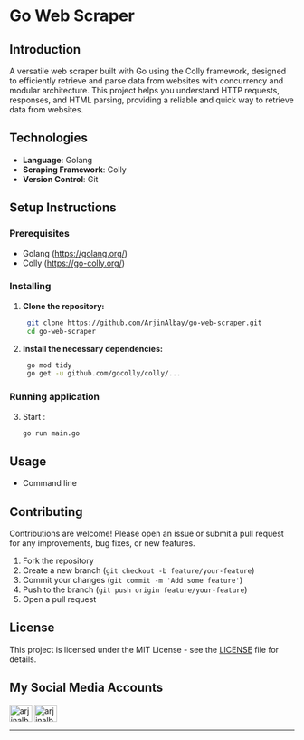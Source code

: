 # Go Web Scraper

## Introduction

A versatile web scraper built with Go using the Colly framework, designed to efficiently retrieve and parse data from websites with concurrency and modular architecture. This project helps you understand HTTP requests, responses, and HTML parsing, providing a reliable and quick way to retrieve data from websites.

## Technologies

- **Language**: Golang
- **Scraping Framework**: Colly
- **Version Control**: Git

## Setup Instructions

### Prerequisites

- Golang (https://golang.org/)
- Colly (https://go-colly.org/)

### Installing

1. **Clone the repository:**

   ```bash
    git clone https://github.com/ArjinAlbay/go-web-scraper.git
    cd go-web-scraper

   ```

2. **Install the necessary dependencies:**

   ```bash
    go mod tidy
    go get -u github.com/gocolly/colly/...

   ```

### Running application

3. Start :
   ```bash
   go run main.go
   ```

## Usage

- Command line

## Contributing

Contributions are welcome! Please open an issue or submit a pull request for any improvements, bug fixes, or new features.

1. Fork the repository
2. Create a new branch (`git checkout -b feature/your-feature`)
3. Commit your changes (`git commit -m 'Add some feature'`)
4. Push to the branch (`git push origin feature/your-feature`)
5. Open a pull request

## License

This project is licensed under the MIT License - see the [LICENSE](LICENSE) file for details.

## My Social Media Accounts

<a href="https://twitter.com/arjinalbay" target="blank"><img align="center" src="https://raw.githubusercontent.com/rahuldkjain/github-profile-readme-generator/master/src/images/icons/Social/twitter.svg" alt="arjinalbay" height="30" width="40" /></a>
<a href="https://linkedin.com/in/arjinalbay" target="blank"><img align="center" src="https://raw.githubusercontent.com/rahuldkjain/github-profile-readme-generator/master/src/images/icons/Social/linked-in-alt.svg" alt="arjinalbay" height="30" width="40" /></a>

---
